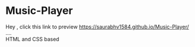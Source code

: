 # Music-Player

Hey , click this link to preview  https://saurabhv1584.github.io/Music-Player/   ....  
HTML and CSS based
